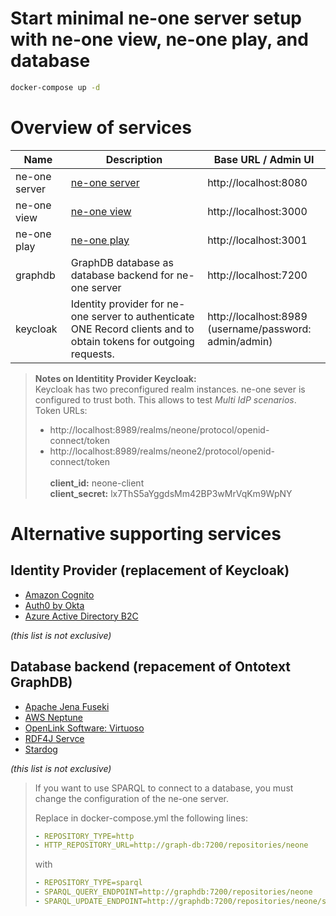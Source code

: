 # Start minimal ne-one server setup with ne-one view, ne-one play, and database
```bash
docker-compose up -d
```

# Overview of services

| Name | Description | Base URL / Admin UI |
|-|-|-|
| ne-one server | [ne-one server](https://git.openlogisticsfoundation.org/wg-digitalaircargo/ne-one) | http://localhost:8080 |
| ne-one view | [ne-one view](https://git.openlogisticsfoundation.org/wg-digitalaircargo/ne-one-view) | http://localhost:3000 |
| ne-one play | [ne-one play](https://github.com/aloccid-iata/neoneplay) | http://localhost:3001 |
| graphdb | GraphDB database as database backend for ne-one server | http://localhost:7200 |
| keycloak | Identity provider for ne-one server to authenticate ONE Record clients and to obtain tokens for outgoing requests. | http://localhost:8989 <br/> (username/password: admin/admin)|

> **Notes on Identitity Provider Keycloak:**<br/>
> Keycloak has two preconfigured realm instances. ne-one sever is configured to trust both. This allows to test _Multi IdP scenarios_.<br/>
> Token URLs: <br/>
> - http://localhost:8989/realms/neone/protocol/openid-connect/token <br/>
> - http://localhost:8989/realms/neone2/protocol/openid-connect/token <br/><br/>
> **client_id:** neone-client <br/>
> **client_secret:** lx7ThS5aYggdsMm42BP3wMrVqKm9WpNY

# Alternative supporting services

## Identity Provider (replacement of Keycloak)

- [Amazon Cognito](https://aws.amazon.com/de/cognito/)
- [Auth0 by Okta](https://auth0.com/de/features/machine-to-machine)
- [Azure Active Directory B2C](https://learn.microsoft.com/en-us/azure/active-directory-b2c/overview)

_(this list is not exclusive)_

## Database backend (repacement of Ontotext GraphDB)

- [Apache Jena Fuseki](https://jena.apache.org/documentation/fuseki2/)
- [AWS Neptune](https://aws.amazon.com/de/neptune/)
- [OpenLink Software: Virtuoso](https://virtuoso.openlinksw.com/)
- [RDF4J Servce](https://rdf4j.org/documentation/tools/server-workbench/)
- [Stardog](https://www.stardog.com/)

_(this list is not exclusive)_

> If you want to use SPARQL to connect to a database, you must change
> the configuration of the ne-one server.
> 
> Replace in docker-compose.yml the following lines:
> ```yaml
> - REPOSITORY_TYPE=http
> - HTTP_REPOSITORY_URL=http://graph-db:7200/repositories/neone
> ```
> with
> ```yaml
> - REPOSITORY_TYPE=sparql
> - SPARQL_QUERY_ENDPOINT=http://graphdb:7200/repositories/neone
> - SPARQL_UPDATE_ENDPOINT=http://graphdb:7200/repositories/neone/statements
> ```
